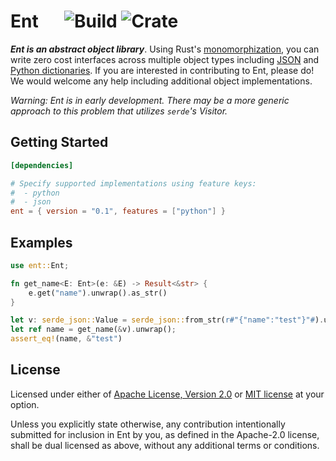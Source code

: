 # Ent &emsp; ![Build] ![Crate]

[Build]: https://github.com/nkconnor/ent/workflows/build/badge.svg
[Crate]: https://img.shields.io/crates/v/ent


**_Ent is an abstract object library_**. Using Rust's [monomorphization](https://doc.rust-lang.org/book/ch10-01-syntax.html),
you can write zero cost interfaces across multiple object types including [JSON](https://github.com/serde-rs/json) 
and [Python dictionaries](https://pyo3.rs). If you are interested in contributing to Ent, please do! We would welcome 
any help including additional object implementations.

_Warning: Ent is in early development. There may be a more generic approach to this problem that utilizes `serde`'s Visitor._ 

## Getting Started

```toml
[dependencies]

# Specify supported implementations using feature keys:
#  - python
#  - json
ent = { version = "0.1", features = ["python"] }
```

## Examples

```rust
use ent::Ent;

fn get_name<E: Ent>(e: &E) -> Result<&str> {
    e.get("name").unwrap().as_str()
}

let v: serde_json::Value = serde_json::from_str(r#"{"name":"test"}"#).unwrap();
let ref name = get_name(&v).unwrap();
assert_eq!(name, &"test")
```

## License

Licensed under either of <a href="LICENSE-APACHE">Apache License, Version
2.0</a> or <a href="LICENSE-MIT">MIT license</a> at your option.

Unless you explicitly state otherwise, any contribution intentionally submitted
for inclusion in Ent by you, as defined in the Apache-2.0 license, shall be
dual licensed as above, without any additional terms or conditions.
